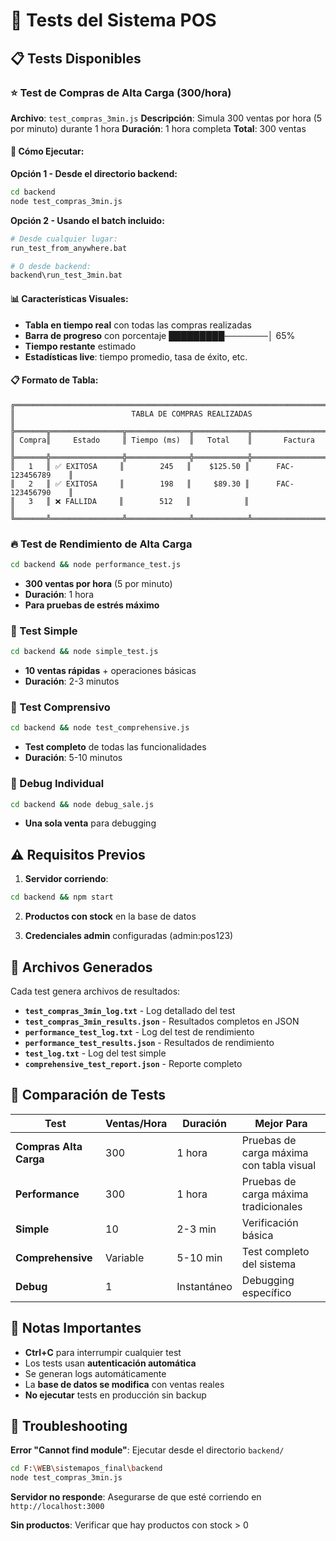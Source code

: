 # 🧪 Tests del Sistema POS

## 📋 Tests Disponibles

### ⭐ Test de Compras de Alta Carga (300/hora)
**Archivo**: `test_compras_3min.js`
**Descripción**: Simula 300 ventas por hora (5 por minuto) durante 1 hora
**Duración**: 1 hora completa
**Total**: 300 ventas

#### 🚀 Cómo Ejecutar:

**Opción 1 - Desde el directorio backend:**
```bash
cd backend
node test_compras_3min.js
```

**Opción 2 - Usando el batch incluido:**
```bash
# Desde cualquier lugar:
run_test_from_anywhere.bat

# O desde backend:
backend\run_test_3min.bat
```

#### 📊 Características Visuales:
- **Tabla en tiempo real** con todas las compras realizadas
- **Barra de progreso** con porcentaje █████████───────│ 65%
- **Tiempo restante** estimado
- **Estadísticas live**: tiempo promedio, tasa de éxito, etc.

#### 📋 Formato de Tabla:
```
╔══════════════════════════════════════════════════════════════════════════════╗
║                          TABLA DE COMPRAS REALIZADAS                       ║
╠═══════╦════════════════╦══════════════╦════════════╦══════════════════════╣
║ Compra║     Estado     ║ Tiempo (ms)  ║   Total    ║       Factura        ║
╠═══════╬════════════════╬══════════════╬════════════╬══════════════════════╣
║   1   ║ ✅ EXITOSA     ║        245   ║    $125.50 ║      FAC-123456789    ║
║   2   ║ ✅ EXITOSA     ║        198   ║     $89.30 ║      FAC-123456790    ║
║   3   ║ ❌ FALLIDA     ║        512   ║            ║                      ║
╚═══════╩════════════════╩══════════════╩════════════╩══════════════════════╝
```

### 🔥 Test de Rendimiento de Alta Carga
```bash
cd backend && node performance_test.js
```
- **300 ventas por hora** (5 por minuto)
- **Duración**: 1 hora
- **Para pruebas de estrés máximo**

### 🧪 Test Simple
```bash
cd backend && node simple_test.js
```
- **10 ventas rápidas** + operaciones básicas
- **Duración**: 2-3 minutos

### 🔧 Test Comprensivo
```bash
cd backend && node test_comprehensive.js
```
- **Test completo** de todas las funcionalidades
- **Duración**: 5-10 minutos

### 🐛 Debug Individual
```bash
cd backend && node debug_sale.js
```
- **Una sola venta** para debugging

## ⚠️ Requisitos Previos

1. **Servidor corriendo**:
```bash
cd backend && npm start
```

2. **Productos con stock** en la base de datos

3. **Credenciales admin** configuradas (admin:pos123)

## 📁 Archivos Generados

Cada test genera archivos de resultados:

- **`test_compras_3min_log.txt`** - Log detallado del test
- **`test_compras_3min_results.json`** - Resultados completos en JSON
- **`performance_test_log.txt`** - Log del test de rendimiento
- **`performance_test_results.json`** - Resultados de rendimiento
- **`test_log.txt`** - Log del test simple
- **`comprehensive_test_report.json`** - Reporte completo

## 🎯 Comparación de Tests

| Test | Ventas/Hora | Duración | Mejor Para |
|------|-------------|----------|------------|
| **Compras Alta Carga** | 300 | 1 hora | Pruebas de carga máxima con tabla visual |
| **Performance** | 300 | 1 hora | Pruebas de carga máxima tradicionales |
| **Simple** | 10 | 2-3 min | Verificación básica |
| **Comprehensive** | Variable | 5-10 min | Test completo del sistema |
| **Debug** | 1 | Instantáneo | Debugging específico |

## 🚨 Notas Importantes

- **Ctrl+C** para interrumpir cualquier test
- Los tests usan **autenticación automática**
- Se generan logs automáticamente
- La **base de datos se modifica** con ventas reales
- **No ejecutar** tests en producción sin backup

## 🔧 Troubleshooting

**Error "Cannot find module"**: Ejecutar desde el directorio `backend/`
```bash
cd F:\WEB\sistemapos_final\backend
node test_compras_3min.js
```

**Servidor no responde**: Asegurarse de que esté corriendo en `http://localhost:3000`

**Sin productos**: Verificar que hay productos con stock > 0